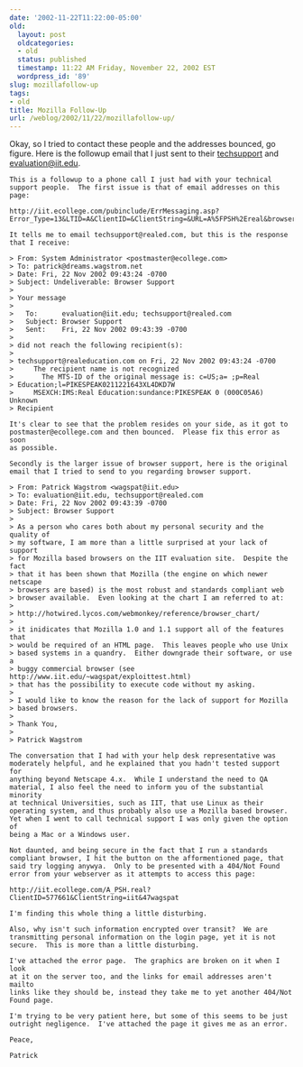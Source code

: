 ```yaml
---
date: '2002-11-22T11:22:00-05:00'
old:
  layout: post
  oldcategories:
  - old
  status: published
  timestamp: 11:22 AM Friday, November 22, 2002 EST
  wordpress_id: '89'
slug: mozillafollow-up
tags:
- old
title: Mozilla Follow-Up
url: /weblog/2002/11/22/mozillafollow-up/
---
```


Okay, so I tried to contact these people and the addresses bounced, go figure.
Here is the followup email that I just sent to their
[techsupport](mailto:helpdesk@iit.ecollege.com) and
[evaluation@iit.edu](mailto:evaluation@iit.edu).

    This is a followup to a phone call I just had with your technical
    support people.  The first issue is that of email addresses on this
    page:

    http://iit.ecollege.com/pubinclude/ErrMessaging.asp?Error_Type=13&LTID=A&ClientID=&ClientString=&URL=A%5FPSH%2Ereal&browser=Netscape&version=5

    It tells me to email techsupport@realed.com, but this is the response
    that I receive:

    > From: System Administrator <postmaster@ecollege.com>
    > To: patrick@dreams.wagstrom.net
    > Date: Fri, 22 Nov 2002 09:43:24 -0700
    > Subject: Undeliverable: Browser Support
    >
    > Your message
    >
    >   To:      evaluation@iit.edu; techsupport@realed.com
    >   Subject: Browser Support
    >   Sent:    Fri, 22 Nov 2002 09:43:39 -0700
    >
    > did not reach the following recipient(s):
    >
    > techsupport@realeducation.com on Fri, 22 Nov 2002 09:43:24 -0700
    >     The recipient name is not recognized
    >       The MTS-ID of the original message is: c=US;a= ;p=Real
    > Education;l=PIKESPEAK0211221643XL4DKD7W
    >     MSEXCH:IMS:Real Education:sundance:PIKESPEAK 0 (000C05A6) Unknown
    > Recipient

    It's clear to see that the problem resides on your side, as it got to
    postmaster@ecollege.com and then bounced.  Please fix this error as soon
    as possible.

    Secondly is the larger issue of browser support, here is the original
    email that I tried to send to you regarding browser support.

    > From: Patrick Wagstrom <wagspat@iit.edu>
    > To: evaluation@iit.edu, techsupport@realed.com
    > Date: Fri, 22 Nov 2002 09:43:39 -0700
    > Subject: Browser Support
    >
    > As a person who cares both about my personal security and the quality of
    > my software, I am more than a little surprised at your lack of support
    > for Mozilla based browsers on the IIT evaluation site.  Despite the fact
    > that it has been shown that Mozilla (the engine on which newer netscape
    > browsers are based) is the most robust and standards compliant web
    > browser available.  Even looking at the chart I am referred to at:
    >
    > http://hotwired.lycos.com/webmonkey/reference/browser_chart/
    >
    > it inidicates that Mozilla 1.0 and 1.1 support all of the features that
    > would be required of an HTML page.  This leaves people who use Unix
    > based systems in a quandry.  Either downgrade their software, or use a
    > buggy commercial browser (see http://www.iit.edu/~wagspat/exploittest.html)
    > that has the possibility to execute code without my asking.
    >
    > I would like to know the reason for the lack of support for Mozilla
    > based browsers.
    >
    > Thank You,
    >
    > Patrick Wagstrom

    The conversation that I had with your help desk representative was
    moderately helpful, and he explained that you hadn't tested support for
    anything beyond Netscape 4.x.  While I understand the need to QA
    material, I also feel the need to inform you of the substantial minority
    at technical Universities, such as IIT, that use Linux as their
    operating system, and thus probably also use a Mozilla based browser.
    Yet when I went to call technical support I was only given the option of
    being a Mac or a Windows user.

    Not daunted, and being secure in the fact that I run a standards
    compliant browser, I hit the button on the afformentioned page, that
    said try logging anywya.  Only to be presented with a 404/Not Found
    error from your webserver as it attempts to access this page:

    http://iit.ecollege.com/A_PSH.real?ClientID=577661&ClientString=iit&47wagspat

    I'm finding this whole thing a little disturbing.

    Also, why isn't such information encrypted over transit?  We are
    transmitting personal information on the login page, yet it is not
    secure.  This is more than a little disturbing.

    I've attached the error page.  The graphics are broken on it when I look
    at it on the server too, and the links for email addresses aren't mailto
    links like they should be, instead they take me to yet another 404/Not
    Found page.

    I'm trying to be very patient here, but some of this seems to be just
    outright negligence.  I've attached the page it gives me as an error.

    Peace,

    Patrick

